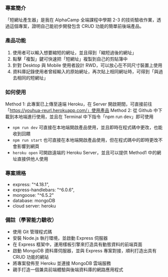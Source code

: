 ### 專案簡介
「短網址產生器」是我在 AlphaCamp 全端課程中學期 2-3 的技術驗收作業，透過這個專案，證明自己能初步開發包含 CRUD 功能的簡單前後端產品。

### 產品功能
1. 使用者可以輸入想要縮短的網址，並且得到「縮短過後的網址」
2. 點擊「複製」鍵可快速把「短網址」複製到自己的剪貼簿中
3. 針對 Desktop 與 Mobile 使用者設計 RWD，可以放心在不同尺寸裝置上使用
4. 資料庫記錄使用者曾經輸入的原始網址，再次貼上相同網址時，可得到「與過去相同的短網址」

### 如何使用
Method 1: 此專案已上傳至遠端 Heroku，在 Server 開啟期間，可直接前往「https://youhua-reurl.herokuapp.com/」使用產品
Method 2: 從 Github 中下載到本地端進行使用，並且在 Terminal 中下指令「npm run dev」即可使用
  - `npm run dev` 可直接在本地端開啟產品使用，並且即時在程式碼中更改，也能收到回饋
  - `npm run start` 也可直接在本地端開啟產品使用，但在程式碼中的即時更改不會影響到網頁
  - `heroku open` 可開啟遠端的 Heroku Server，並且可以提供 Method1 中的網址直接供他人使用


### 專案規格
- express: "^4.18.1",
- express-handlebars: "^6.0.6",
- mongoose: "^6.5.2"
- database: mongoDB
- cloud server: heroku

### 備註（學習能力驗收）
- 使用 Git 管理程式碼
- 安裝 Node.js 執行環境，並啟動 Express 伺服器
- 在 Express 框架中，運用樣板引擎來打造具有動態資料的前端頁面
- 啟動 MongoDB 資料庫伺服器，並與 Express 專案對接，順利打造出具有 CRUD 功能的網站
- 將專案發佈至 Heroku 並連接 MongoDB 雲端服務
- 親手打造一個兼具前端體驗與後端資料庫的網路應用程式
